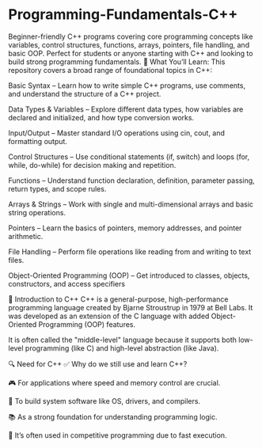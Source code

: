 # Programming-Fundamentals-C++
Beginner-friendly C++ programs covering core programming concepts like variables, control structures, functions, arrays, pointers, file handling, and basic OOP. Perfect for students or anyone starting with C++ and looking to build strong programming fundamentals.
🔹 What You’ll Learn:
This repository covers a broad range of foundational topics in C++:

Basic Syntax – Learn how to write simple C++ programs, use comments, and understand the structure of a C++ project.

Data Types & Variables – Explore different data types, how variables are declared and initialized, and how type conversion works.

Input/Output – Master standard I/O operations using cin, cout, and formatting output.

Control Structures – Use conditional statements (if, switch) and loops (for, while, do-while) for decision making and repetition.

Functions – Understand function declaration, definition, parameter passing, return types, and scope rules.

Arrays & Strings – Work with single and multi-dimensional arrays and basic string operations.

Pointers – Learn the basics of pointers, memory addresses, and pointer arithmetic.

File Handling – Perform file operations like reading from and writing to text files.

Object-Oriented Programming (OOP) – Get introduced to classes, objects, constructors, and access specifiers


🧠 Introduction to C++
C++ is a general-purpose, high-performance programming language created by Bjarne Stroustrup in 1979 at Bell Labs. It was developed as an extension of the C language with added Object-Oriented Programming (OOP) features.

It is often called the "middle-level" language because it supports both low-level programming (like C) and high-level abstraction (like Java).

🔍 Need for C++
✅ Why do we still use and learn C++?

🎮 For applications where speed and memory control are crucial.

🧰 To build system software like OS, drivers, and compilers.

📚 As a strong foundation for understanding programming logic.

🧱 It’s often used in competitive programming due to fast execution.

 <img src="https://e0.pxfuel.com/wallpapers/34/730/desktop-wallpaper-c-programming-c-programming-language.jpg" alt="">
                   

